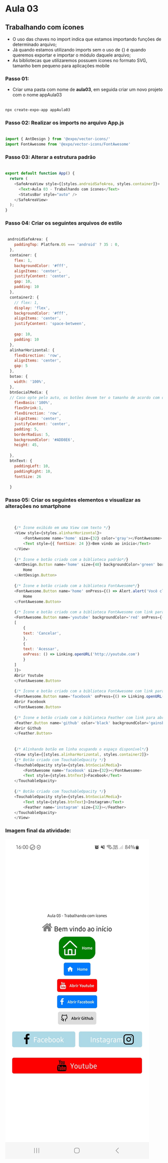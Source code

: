 
# Aula 03  
## Trabalhando com ícones  

- O uso das chaves no import indica que estamos importando funções de determinado arquivo;  
- Já quando estamos utilizando imports sem o uso de {} é quando queremos exportar e importar o módulo daquele arquivo;  
- As bibliotecas que utilizaremos possuem ícones no formato SVG, tamanho bem pequeno para aplicações mobile

### Passo 01:  
- Criar uma pasta com nome de **aula03**, em seguida criar um novo projeto com o nome appAula03

``` bash

npx create-expo-app appAula03

```

### Passo 02: Realizar os imports no arquivo App.js 

``` Javascript

import { AntDesign } from '@expo/vector-icons/'
import FontAwesome from '@expo/vector-icons/FontAwesome'

```

### Passo 03: Alterar a estrutura padrão 

``` Javascript

export default function App() {
  return (
    <SafeAreaView style={[styles.androidSafeArea, styles.container]}>
      <Text>Aula 03 - Trabalhando com ícones</Text>
      <StatusBar style="auto" />
    </SafeAreaView>
  );
}

```

### Passo 04: Criar os seguintes arquivos de estilo 

``` Javascript

 androidSafeArea: {
    paddingTop: Platform.OS === 'android' ? 35 : 0,
  },
  container: {
    flex: 1,
    backgroundColor: '#fff',
    alignItems: 'center',
    justifyContent: 'center',
    gap: 10,
    padding: 10
  },
  container2: {
    // flex: 1,
    display: 'flex',
    backgroundColor: '#fff',
    alignItems: 'center',
    justifyContent: 'space-between',
    
    gap: 10,
    padding: 10
  },
  alinharHorizontal: {
    flexDirection: 'row',
    alignItems: 'center',
    gap: 5
  },
  botao: {
    width: '100%',
  },
  btnSocialMedia: {
  // Caso opte pelo auto, os botões devem ter o tamanho de acordo com os componentes(texto, ícone)
    flexBasis:'100%',
    flexShrink:1,
    flexDirection: 'row',
    alignItems: 'center',
    justifyContent: 'center',
    padding: 5,
    borderRadius: 5,
    backgroundColor: '#ADD8E6',
    height: 45,

  },
  btnText: {
    paddingLeft: 10,
    paddingRight: 10,
    fontSize: 26

  }

```

### Passo 05: Criar os seguintes elementos e visualizar as alterações no smartphone 

``` Javascript


    {/* Ícone exibido em uma View com texto */}
    <View style={styles.alinharHorizontal}>
        <FontAwesome name='home' size={32} color='gray'></FontAwesome>
        <Text style={{ fontSize: 24 }}>Bem vindo ao início</Text>
    </View>

    {/* Ícone e botão criado com a biblioteca padrão*/}
    <AntDesign.Button name='home' size={48} backgroundColor='green' borderRadius={20} onPress={() => Alert.alert('Você clicou no Antdesign Button')}>
        Home
    </AntDesign.Button>

    {/* Ícone e botão criado com a biblioteca FontAwesome*/}
    <FontAwesome.Button name='home' onPress={() => Alert.alert('Você clicou no Awesome Button')}>
        Home
    </FontAwesome.Button>

    {/* Ícone e botão criado com a biblioteca FontAwesome com link para abrir o Youtuben neste exemplo foi inserido um alert perguntando ao usuário*/}
    <FontAwesome.Button name='youtube' backgroundColor='red' onPress={() => Alert.alert('Link externo', 'Deseja abrir http://youtube.com?',
    [
        {
        text: 'Cancelar',
        },
        {
        text: 'Acessar',
        onPress: () => Linking.openURL('http://youtube.com')
        }
    ]
    )}>
    Abrir Youtube
    </FontAwesome.Button>

    {/* Ícone e botão criado com a biblioteca FontAwesome com link para abrir o Facebook*/}
    <FontAwesome.Button name='facebook' onPress={() => Linking.openURL('http://facebook.com')}>
    Abrir Facebook
    </FontAwesome.Button>

    {/* Ícone e botão criado com a biblioteca Feather com link para abrir o Github*/}
    <Feather.Button name='github' color='black' backgroundColor='gainsboro' onPress={() => Linking.openURL('https://github.com/izaiasmaia?tab=repositories')}>
    Abrir Github
    </Feather.Button>

    
    {/* Alinhando botão em linha ocupando o espaço disponível*/}
    <View style={[styles.alinharHorizontal, styles.container2]}>
    {/* Botão criado com TouchableOpacity */}
    <TouchableOpacity style={styles.btnSocialMedia}>
        <FontAwesome name='facebook' size={32}></FontAwesome>
        <Text style={styles.btnText}>Facebook</Text>
    </TouchableOpacity>

    {/* Botão criado com TouchableOpacity */}
    <TouchableOpacity style={styles.btnSocialMedia}>
        <Text style={styles.btnText}>Instagram</Text>
        <Feather name='instagram' size={32}></Feather>
    </TouchableOpacity>
    </View>

```

### Imagem final da atividade:

![image](img/final-aula.jpeg)  